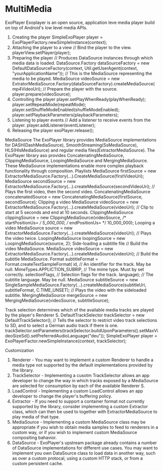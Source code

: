 # MultiMedia

ExoPlayer
Exoplayer is an open source, application leve media player build on top of Android's low level media APIs.
1. Creating the player
SimpleExoPlayer player = ExoPlayerFactory.newSimpleInstance(context);
2. Attaching the player to a view
// Bind the player to the view.
playerView.setPlayer(player);
3. Preparing the player
// Produces DataSource instances through which media data is loaded.
DataSource.Factory dataSourceFactory = new DefaultDataSourceFactory(context, Util.getUserAgent(context, "yourApplicationName"));
// This is the MediaSource representing the media to be played.
MediaSource videoSource = new ExtratorMediaSource.Factory(dataSourceFactory).createMediaSource(mp4VideoUri);
// Prepare the player with the source.
player.prepare(videoSource);
4. Controlling the player
player.setPlayWhenReady(playWhenReady);
player.setRepeatMode(repeatMode);
player.setShuffleModeEnabled(shuffleModeEnabled);
player.setPlaybackParameters(playbackParameters);
5. Listening to player events
// Add a listener to receive events from the player.
player.addListener(eventListener);
6. Releasing the player
exoPlayer.release();

MediaSource
The ExoPlayer library provides MediaSource implementations for DASH(DashMediaSource), SmoothStreaming(SsMediaSource), HLS(HlsMediaSource)
and regular media files(ExtractorMediaSource).
The ExoPlayer library aso provides ConcatenatingMediaSource, ClippingMediaSource, LoopingMediaSource and MergingMediaSource. These
MediaSource implementations enable more complex playback functionality through composition.
Playlists
MediaSource firstSource = new ExtractorMediaSource.Factory(...).CreateMediaSource(firstVideoUri);
MediaSource secondSource = new ExtractorMediaSource.Factory(...).createMediaSource(secondVideoUri);
// Plays the first video, then the second video.
ConcatenatingMediaSource concatenatedSource = new ConcatenatingMediaSource(firstSource, secondSource);
Clipping a video
MediaSource videoSource = new ExtractorMediaSource.Factory(...).createMediaSource(videoUri);
// Clip to start at 5 seconds and end at 10 seconds.
ClippingMediaSource clippingSource = new ClippingMediaSource(videoSource, /* startPositionUs= */ 5_000_000, /* endPositionUs= */ 10_000_000);
Looping a video
MediaSource source = new ExtractorMediaSource.Factory(...).createMediaSource(videoUri);
// Plays the video twice.
LoopingMediaSource loopingSource = new LoopingMediaSource(source, 2);
Side-loading a subtitle file
// Build the video MediaSource.
MediaSource videoSource = new ExtractorMediaSource.Factory(...).createMediaSource(videoUri);
// Build the subtitle MediaSource.
Format subtitleFormat = Format.createTextSampleFormat(
	id,		// An identifier for the track. May be null.
	MimeTypes.APPLICTION_SUBRIP,	// The mime type. Must by set correctly.
	selectionFlags,	// Selection flags for the track.
	language);	// The subtitle language. May be null.
MediaSource subtitleSource = new SingleSampleMediaSource.Factory(...).createMediaSource(subtitleUri, subtitleFormat, C.TIME_UNSET);
// Plays the video with the sideloaded subtitle.
MergingMediaSource mergeSource = new MergingMediaSource(videoSource, subtitleSource);

Track selection determines which of the available media tracks are played by the player's Renderer S.
DefaultTrackSelector trackSelector = new DefaultTrackSelector();
// Tells the selector to restrict video track selections to SD, and to select a German audio track if there is one.
trackSelector.setParameters(trackSelector.buildUponParameters().setMaxVideoSizeSd().setPreferredAudioLanguage("deu"));
SimpleExoPlayer player = ExoPlayerFactor.newSimpleInstance(context, trackSelector);

Customization
1. Renderer - You may want to implement a custom Renderer to handle a media type not supported by the default implementations provided by the library.
2. TrackSelector - Implementing a cusotm TrackSelector allows an app developer to change the way in which tracks exposed by a
	MediaSource are selected for consumption by each of the available Renderer S.
3. LoadControl - Implementing a custom LoadControl allows an app developer to change the player's buffering policy.
4. Extractor - If you need to support a container format not currently supported by the library, consider implementing a custom Extractor
	class, which can then be used to together with ExtractorMediaSource to play media of that type.
5. MediaSource - Implementing a custom MediaSource class may be appropriate if you wish to obtain media samples to feed to renderers in a
	custom way, or if you wish to implement custom MediaSource compositing bahavior.
6. DataSource - ExoPlayer's upstream package already contains a number of DataSource implementations for different use cases. You may want
	to implement you own DataSource class to load data in another way, such as over a custom protocal, using a custom HTTP stack, or from
	a custom persistent cache.

